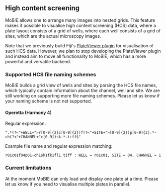 ## High content screening

MoBIE allows one to arrange many images into nested grids. This feature makes it possible to visualise high content screening (HCS) data, where a plate layout consists of a grid of wells, where each well consists of a grid of sites, which are the actual microscopy images.

Note that we previously build Fiji's [PlateViewer plugin](https://github.com/embl-cba/plateviewer#plateviewer) for visualisation of such HCS data. However, we plan to stop developing the PlateViewer plugin and instead aim to move all functionality to MoBIE, which has a more powerful and versatile backend.

### Supported HCS file naming schemes

MoBIE builds a grid view of wells and sites by parsing the HCS file names, which typically contain information about the channel, well and site. We are still working on supporting more file naming schemes. Please let us know if your naming scheme is not net supported.

#### Operetta (Harmony 4)

Regular expression:

`".*(?<"+WELL+">r[0-9]{2}c[0-9]{2})f(?<"+SITE+">[0-9]{2})p[0-9]{2}.*-ch(?<"+CHANNEL+">[0-9])sk.*.tiff$"`

Example file name and regular expression matching:

`r01c01f04p01-ch1sk1fk1fl1.tiff : WELL = r01c01, SITE = 04, CHANNEL = 1`


### Current limitations

At the moment MoBIE can only load and display one plate at a time. Please let us know if you need to visualise multiple plates in parallel.
